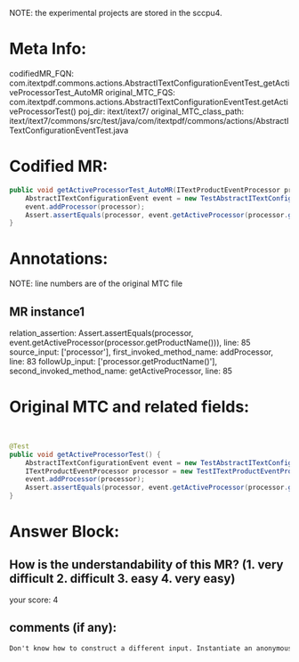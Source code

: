 NOTE: the experimental projects are stored in the sccpu4.

# Meta Info:
codifiedMR_FQN:
com.itextpdf.commons.actions.AbstractITextConfigurationEventTest_getActiveProcessorTest_AutoMR
original_MTC_FQS:
com.itextpdf.commons.actions.AbstractITextConfigurationEventTest.getActiveProcessorTest()
poj_dir:
itext/itext7/
original_MTC_class_path:
itext/itext7/commons/src/test/java/com/itextpdf/commons/actions/AbstractITextConfigurationEventTest.java

# Codified MR:
```java
public void getActiveProcessorTest_AutoMR(ITextProductEventProcessor processor) {
    AbstractITextConfigurationEvent event = new TestAbstractITextConfigurationEvent();
    event.addProcessor(processor);
    Assert.assertEquals(processor, event.getActiveProcessor(processor.getProductName()));
}
```

# Annotations:
NOTE: line numbers are of the original MTC file
## MR instance1
relation_assertion: Assert.assertEquals(processor, event.getActiveProcessor(processor.getProductName())), line: 85 
source_input: ['processor'], first_invoked_method_name: addProcessor, line: 83 
followUp_input: ['processor.getProductName()'], second_invoked_method_name: getActiveProcessor, line: 85 


# Original MTC and related fields:
```java


@Test
public void getActiveProcessorTest() {
    AbstractITextConfigurationEvent event = new TestAbstractITextConfigurationEvent();
    ITextProductEventProcessor processor = new TestITextProductEventProcessor();
    event.addProcessor(processor);
    Assert.assertEquals(processor, event.getActiveProcessor(processor.getProductName()));
}

```


# Answer Block: 
## How is the understandability of this MR? (1. very difficult 2. difficult 3. easy 4. very easy)
your score: 4
 
## comments (if any): 
```txt
Don't know how to construct a different input. Instantiate an anonymous class. Not sure it is correct or not.
```